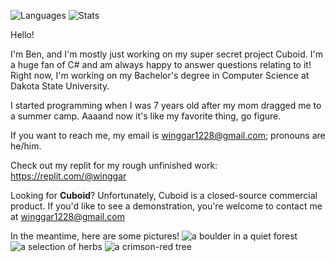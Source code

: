 ![Languages](https://github-readme-stats.vercel.app/api/top-langs/?username=winggar)
![Stats](https://github-readme-stats.vercel.app/api?username=winggar)

Hello!

I'm Ben, and I'm mostly just working on my super secret project Cuboid.
I'm a huge fan of C# and am always happy to answer questions relating to it!
Right now, I'm working on my Bachelor's degree in Computer Science at Dakota State University.

I started programming when I was 7 years old after my mom dragged me to a summer camp.
Aaaand now it's like my favorite thing, go figure.

If you want to reach me, my email is winggar1228@gmail.com; pronouns are he/him.

Check out my replit for my rough unfinished work: https://replit.com/@winggar

Looking for **Cuboid**?
Unfortunately, Cuboid is a closed-source commercial product.
If you'd like to see a demonstration, you're welcome to contact me at winggar1228@gmail.com

In the meantime, here are some pictures!
![a boulder in a quiet forest](https://i.imgur.com/K4R3HxH.png)
![a selection of herbs](https://i.imgur.com/TkIooCg.png)
![a crimson-red tree](https://i.imgur.com/30ptWo7.png)

